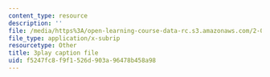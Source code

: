 ```yaml
---
content_type: resource
description: ''
file: /media/https%3A/open-learning-course-data-rc.s3.amazonaws.com/2-003sc-engineering-dynamics-fall-2011/f5247fc8f9f1526d903a96478b458a98_cd8lDtAtJbE.vtt
file_type: application/x-subrip
resourcetype: Other
title: 3play caption file
uid: f5247fc8-f9f1-526d-903a-96478b458a98
---
```

